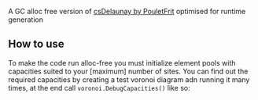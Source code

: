 A GC alloc free version of [csDelaunay by PouletFrit](https://github.com/PouletFrit/csDelaunay) optimised for runtime generation

## How to use
To make the code run alloc-free you must initialize element pools with capacities suited to your [maximum] number of sites. You can find out the required capacities by creating a test voronoi diagram adn running it many times, at the end call `voronoi.DebugCapacities()` like so:

